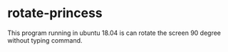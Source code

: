 # rotate-princess
This program running in ubuntu 18.04 is can rotate the screen 90 degree without typing command.
